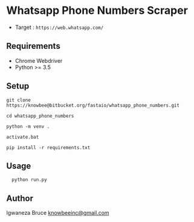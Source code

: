 # Whatsapp Phone Numbers Scraper

- Target : `https://web.whatsapp.com/`

## Requirements

- Chrome Webdriver
- Python >= 3.5

## Setup

```
git clone https://knowbee@bitbucket.org/fastaio/whatsapp_phone_numbers.git
```

```
cd whatsapp_phone_numbers
```

```
python -m venv .
```

```
activate.bat
```

```
pip install -r requirements.txt
```

## Usage

```
  python run.py
```

## Author

Igwaneza Bruce <knowbeeinc@gmail.com>
